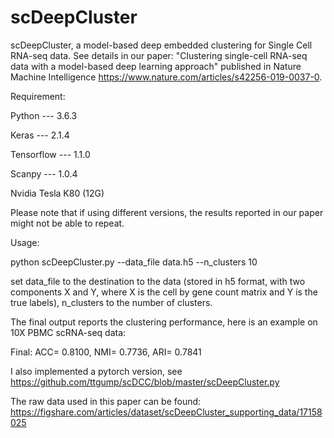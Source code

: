 # scDeepCluster
scDeepCluster, a model-based deep embedded clustering for Single Cell RNA-seq data. See details in our paper: "Clustering single-cell RNA-seq data with a model-based deep learning approach" published in Nature Machine Intelligence https://www.nature.com/articles/s42256-019-0037-0.

Requirement:

Python --- 3.6.3

Keras --- 2.1.4

Tensorflow --- 1.1.0

Scanpy --- 1.0.4

Nvidia Tesla K80 (12G)

Please note that if using different versions, the results reported in our paper might not be able to repeat.

Usage:

python scDeepCluster.py --data_file data.h5 --n_clusters 10

set data_file to the destination to the data (stored in h5 format, with two components X and Y, where X is the cell by gene count matrix and Y is the true labels), n_clusters to the number of clusters.

The final output reports the clustering performance, here is an example on 10X PBMC scRNA-seq data:

Final: ACC= 0.8100, NMI= 0.7736, ARI= 0.7841

I also implemented a pytorch version, see https://github.com/ttgump/scDCC/blob/master/scDeepCluster.py

The raw data used in this paper can be found: https://figshare.com/articles/dataset/scDeepCluster_supporting_data/17158025
